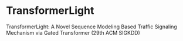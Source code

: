# TransformerLight
TransformerLight: A Novel Sequence Modeling Based Traffic Signaling Mechanism via Gated Transformer (29th ACM SIGKDD)
